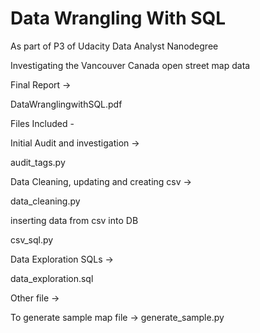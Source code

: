 # Data Wrangling With SQL

As part of P3 of Udacity Data Analyst Nanodegree

Investigating the Vancouver Canada open street map data

Final Report ->

DataWranglingwithSQL.pdf

Files Included -

Initial Audit and investigation ->

audit_tags.py

Data Cleaning, updating and creating csv ->

data_cleaning.py

inserting data from csv into DB

csv_sql.py

Data Exploration SQLs ->

data_exploration.sql

Other file ->

To generate sample map file -> generate_sample.py
